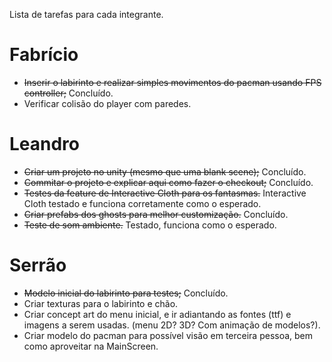 Lista de tarefas para cada integrante.


# Fabrício #

  * ~~Inserir o labirinto e realizar simples movimentos do pacman usando FPS controller;~~ Concluído.
  * Verificar colisão do player com paredes.

# Leandro #

  * ~~Criar um projeto no unity (mesmo que uma blank scene);~~ Concluído.
  * ~~Commitar o projeto e explicar aqui como fazer o checkout;~~ Concluído.
  * ~~Testes da feature de Interactive Cloth para os fantasmas.~~ Interactive Cloth testado e funciona corretamente como o esperado.
  * ~~Criar prefabs dos ghosts para melhor customização.~~ Concluído.
  * ~~Teste de som ambiente.~~ Testado, funciona como o esperado.

# Serrão #

  * ~~Modelo inicial do labirinto para testes;~~ Concluído.
  * Criar texturas para o labirinto e chão.
  * Criar concept art do menu inicial, e ir adiantando as fontes (ttf) e imagens a serem usadas. (menu 2D? 3D? Com animação de modelos?).
  * Criar modelo do pacman para possível visão em terceira pessoa, bem como aproveitar na MainScreen.